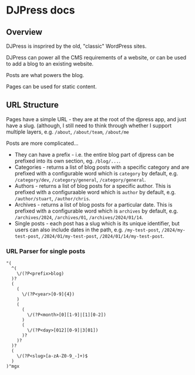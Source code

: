 # DJPress docs

## Overview

DJPress is insprired by the old, "classic" WordPress sites.

DJPress can power all the CMS requirements of a website, or can be used to add a blog to an existing website.

Posts are what powers the blog.

Pages can be used for static content.

## URL Structure

Pages have a simple URL - they are at the root of the djpress app, and just have a slug. (although, I still need to think through whether I support multiple layers, e.g. `/about`, `/about/team`, `/about/me`

Posts are more complicated...

- They can have a prefix - i.e. the entire blog part of djpress can be prefixed into its own section, eg. `/blog/...`.
- Categories - returns a list of blog posts with a specific category and are prefixed with a configurable word which is `category` by default, e.g. `/category/dev`, `/category/general`, `/category/general`.
- Authors - returns a list of blog posts for a specific author. This is prefixed with a configuraable word which is `author` by default, e.g. `/author/stuart`, `/author/chris`.
- Archives - returns a list of blog posts for a particular date. This is prefixed with a configurable word which is `archives` by default, e.g. `/archives/2024`, `/archives/01`, `/archives/2024/01/14`.
- Single posts - each post has a slug which is its unique identifier, but users can also include dates in the path, e.g. `/my-test-post`, `/2024/my-test-post`, `/2024/01/my-test-post`, `/2024/01/14/my-test-post`.

### URL Parser for single posts

```regex
"(
  ^(
    \/(?P<prefix>blog)
  )?
  (
    (
      \/(?P<year>[0-9]{4})
    )
    (
      (
        \/(?P<month>[0][1-9]|[1][0-2])
      )
      (
        \/(?P<day>[012][0-9]|3[01])
      )?
    )?
  )?
  (
    \/(?P<slug>[a-zA-Z0-9_-]+)$
  )
)"mgx
```
